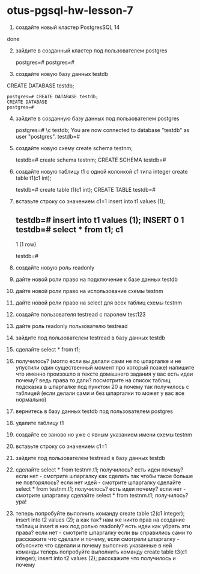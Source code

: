 # otus-pgsql-hw-lesson-7

1.  создайте новый кластер PostgresSQL 14

done

2.  зайдите в созданный кластер под пользователем postgres

    postgres=#
    postgres=#

3.  создайте новую базу данных testdb

CREATE DATABASE testdb;

    postgres=# CREATE DATABASE testdb;
    CREATE DATABASE
    postgres=#

4.  зайдите в созданную базу данных под пользователем postgres

    postgres=# \c testdb;
    You are now connected to database "testdb" as user "postgres".
    testdb=#

5.  создайте новую схему create schema testnm;

    testdb=# create schema testnm;
    CREATE SCHEMA
    testdb=#

7.  создайте новую таблицу t1 с одной колонкой c1 типа integer create table t1(c1 int);

    testdb=# create table t1(c1 int);
    CREATE TABLE
    testdb=#

8.  вставьте строку со значением c1=1 insert into t1 values (1);

    testdb=# insert into t1 values (1);
    INSERT 0 1
    testdb=# select * from t1;
     c1
    ----
      1
    (1 row)
    
    testdb=#


9.  создайте новую роль readonly


10.  дайте новой роли право на подключение к базе данных testdb

11.  дайте новой роли право на использование схемы testnm

12.  дайте новой роли право на select для всех таблиц схемы testnm

13.  создайте пользователя testread с паролем test123

14.  дайте роль readonly пользователю testread

15.  зайдите под пользователем testread в базу данных testdb

16.  сделайте select * from t1;

17.  получилось? (могло если вы делали сами не по шпаргалке и не упустили один существенный момент про который позже)
напишите что именно произошло в тексте домашнего задания
у вас есть идеи почему? ведь права то дали?
посмотрите на список таблиц
подсказка в шпаргалке под пунктом 20
а почему так получилось с таблицей (если делали сами и без шпаргалки то может у вас все нормально)


18.  вернитесь в базу данных testdb под пользователем postgres

19.  удалите таблицу t1

20.  создайте ее заново но уже с явным указанием имени схемы testnm

21.  вставьте строку со значением c1=1

22.  зайдите под пользователем testread в базу данных testdb

23.  сделайте select * from testnm.t1;
получилось?
есть идеи почему? если нет - смотрите шпаргалку
как сделать так чтобы такое больше не повторялось? если нет идей - смотрите шпаргалку
сделайте select * from testnm.t1;
получилось?
есть идеи почему? если нет - смотрите шпаргалку
сделайте select * from testnm.t1;
получилось?
ура!

24.  теперь попробуйте выполнить команду create table t2(c1 integer); insert into t2 values (2);
а как так? нам же никто прав на создание таблиц и insert в них под ролью readonly?
есть идеи как убрать эти права? если нет - смотрите шпаргалку
если вы справились сами то расскажите что сделали и почему, если смотрели шпаргалку - объясните что сделали и почему выполнив указанные в ней команды
теперь попробуйте выполнить команду create table t3(c1 integer); insert into t2 values (2);
расскажите что получилось и почему
